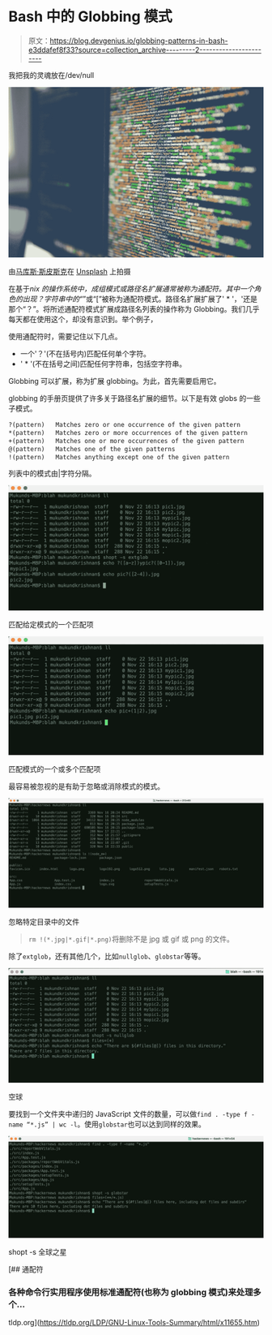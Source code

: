 # Bash 中的 Globbing 模式

> 原文：<https://blog.devgenius.io/globbing-patterns-in-bash-e3ddafef8f33?source=collection_archive---------2----------------------->

我把我的灵魂放在/dev/null

![](img/8b023f40f1da0c02e134c5e07228943e.png)

由[马库斯·斯皮斯克](https://unsplash.com/@markusspiske?utm_source=medium&utm_medium=referral)在 [Unsplash](https://unsplash.com?utm_source=medium&utm_medium=referral) 上拍摄

在基于*nix 的操作系统中，成组模式或路径名扩展通常被称为通配符。其中一个角色的出现？字符串中的“*”或“[”被称为通配符模式。路径名扩展扩展了' * '，'还是那个“？”。将所述通配符模式扩展成路径名列表的操作称为 Globbing。我们几乎每天都在使用这个，却没有意识到。举个例子，

使用通配符时，需要记住以下几点。

*   一个'？'(不在括号内)匹配任何单个字符。
*   ' * '(不在括号之间)匹配任何字符串，包括空字符串。

Globbing 可以扩展，称为扩展 globbing。为此，首先需要启用它。

globbing 的手册页提供了许多关于路径名扩展的细节。以下是有效 globs 的一些子模式。

```
?(pattern)   Matches zero or one occurrence of the given pattern
*(pattern)   Matches zero or more occurrences of the given pattern
+(pattern)   Matches one or more occurrences of the given pattern
@(pattern)   Matches one of the given patterns
!(pattern)   Matches anything except one of the given pattern
```

列表中的模式由|字符分隔。

![](img/d6985cc594acef22e41c749e7d79da0a.png)

匹配给定模式的一个匹配项

![](img/be1ea32f6bfcc53f2f296fb01d772dff.png)

匹配模式的一个或多个匹配项

最容易被忽视的是有助于忽略或消除模式的模式。

![](img/393c282ad83c549e694af0767addd33d.png)

忽略特定目录中的文件

> `rm !(*.jpg|*.gif|*.png)`将删除不是 jpg 或 gif 或 png 的文件。

除了`extglob`，还有其他几个，比如`nullglob`、`globstar`等等。

![](img/6f4085ad43d207106269c2eadad5898e.png)

空球

要找到一个文件夹中递归的 JavaScript 文件的数量，可以做`find . -type f -name “*.js” | wc -l`。使用`globstar`也可以达到同样的效果。

![](img/40e1ed9838e7988bc47013e789d93c6d.png)

shopt -s 全球之星

 [## 通配符

### 各种命令行实用程序使用标准通配符(也称为 globbing 模式)来处理多个…

tldp.org](https://tldp.org/LDP/GNU-Linux-Tools-Summary/html/x11655.htm)